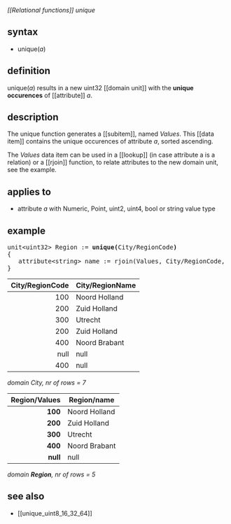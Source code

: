 *[[Relational functions]] unique*

## syntax

- unique(*a*)

## definition

unique(*a*) results in a new uint32 [[domain unit]] with the **unique occurences** of [[attribute]] *a*.

## description

The unique function generates a [[subitem]], named *Values*. This [[data item]] contains the unique occurences of attribute *a*, sorted ascending.

The *Values* data item can be used in a [[lookup]] (in case attribute a is a relation) or a [[rjoin]] function, to relate attributes to the new domain
unit, see the example.

## applies to

- attribute *a* with Numeric, Point, uint2, uint4, bool or string value type

## example

<pre>
unit&lt;uint32&gt; Region := <B>unique(</B>City/RegionCode<B>)</B>
{
   attribute&lt;string&gt; name := rjoin(Values, City/RegionCode, City/RegionName);
}
</pre>

| City/RegionCode | City/RegionName |
|----------------:|-----------------|
| 100             | Noord Holland   |
| 200             | Zuid Holland    |
| 300             | Utrecht         |
| 200             | Zuid Holland    |
| 400             | Noord Brabant   |
| null            | null            |
| 400             | null            |

*domain City, nr of rows = 7*

| **Region/Values** | Region/name   |
|------------------:|---------------|
| **100**           | Noord Holland |
| **200**           | Zuid Holland  |
| **300**           | Utrecht       |
| **400**           | Noord Brabant |
| **null**          | null          |

*domain <B>Region</B>, nr of rows = 5*

## see also

* [[unique_uint8_16_32_64]]